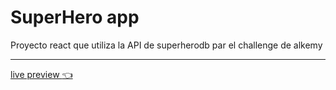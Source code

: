 # SuperHero app

Proyecto react que utiliza la API de superherodb par el challenge de alkemy 

---
[live preview :point_left:](https://valkyries12.github.io/Alkemy_react/)
